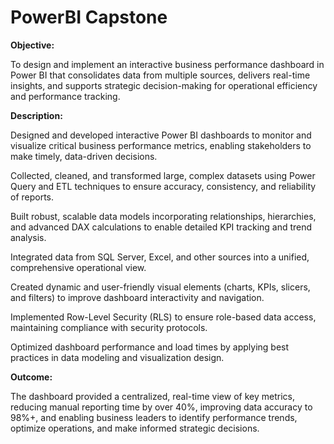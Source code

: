 # PowerBI Capstone 

**Objective:**

To design and implement an interactive business performance dashboard in Power BI that consolidates data from multiple sources, delivers real-time insights, and supports strategic decision-making for operational efficiency and performance tracking.

**Description:**

Designed and developed interactive Power BI dashboards to monitor and visualize critical business performance metrics, enabling stakeholders to make timely, data-driven decisions.

Collected, cleaned, and transformed large, complex datasets using Power Query and ETL techniques to ensure accuracy, consistency, and reliability of reports.

Built robust, scalable data models incorporating relationships, hierarchies, and advanced DAX calculations to enable detailed KPI tracking and trend analysis.

Integrated data from SQL Server, Excel, and other sources into a unified, comprehensive operational view.

Created dynamic and user-friendly visual elements (charts, KPIs, slicers, and filters) to improve dashboard interactivity and navigation.

Implemented Row-Level Security (RLS) to ensure role-based data access, maintaining compliance with security protocols.

Optimized dashboard performance and load times by applying best practices in data modeling and visualization design.

**Outcome:**

The dashboard provided a centralized, real-time view of key metrics, reducing manual reporting time by over 40%, improving data accuracy to 98%+, and enabling business leaders to identify performance trends, optimize operations, and make informed strategic decisions.

